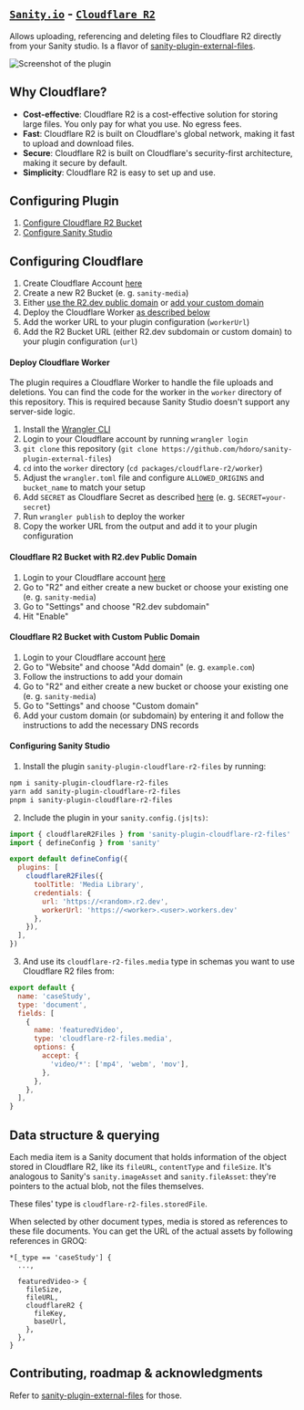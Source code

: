 ## [`Sanity.io`](https://sanity.io) - [`Cloudflare R2`](https://www.cloudflare.com/de-de/developer-platform/r2/)

Allows uploading, referencing and deleting files to Cloudflare R2 directly from your Sanity studio. Is a flavor of [sanity-plugin-external-files](https://github.com/hdoro/sanity-plugin-external-files).

![Screenshot of the plugin](https://raw.githubusercontent.com/hdoro/sanity-plugin-external-files/main/screenshots.png)

## Why Cloudflare?

- **Cost-effective**: Cloudflare R2 is a cost-effective solution for storing large files. You only pay for what you use. No egress fees.
- **Fast**: Cloudflare R2 is built on Cloudflare's global network, making it fast to upload and download files.
- **Secure**: Cloudflare R2 is built on Cloudflare's security-first architecture, making it secure by default.
- **Simplicity**: Cloudflare R2 is easy to set up and use.

## Configuring Plugin

1. [Configure Cloudflare R2 Bucket](#configuring-the-cloudflare-r2-bucket)
2. [Configure Sanity Studio](#configuring-sanity-studio)

## Configuring Cloudflare

1. Create Cloudflare Account [here](https://dash.cloudflare.com/sign-up)
2. Create a new R2 Bucket (e. g. `sanity-media`)
3. Either [use the R2.dev public domain](#cloudflare-r2-bucket-with-r2dev-public-domain) or [add your custom domain](#cloudflare-r2-bucket-with-custom-public-domain)
4. Deploy the Cloudflare Worker [as described below](#deploy-cloudflare-worker)
5. Add the worker URL to your plugin configuration (`workerUrl`)
6. Add the R2 Bucket URL (either R2.dev subdomain or custom domain) to your plugin configuration (`url`)

#### Deploy Cloudflare Worker

The plugin requires a Cloudflare Worker to handle the file uploads and deletions. You can find the code for the worker in the `worker` directory of this repository.
This is required because Sanity Studio doesn't support any server-side logic.

1. Install the [Wrangler CLI](https://developers.cloudflare.com/workers/cli-wrangler/install-update)
2. Login to your Cloudflare account by running `wrangler login`
3. `git clone` this repository (`git clone https://github.com/hdoro/sanity-plugin-external-files`)
4. `cd` into the `worker` directory (`cd packages/cloudflare-r2/worker`)
5. Adjust the `wrangler.toml` file and configure `ALLOWED_ORIGINS` and `bucket_name` to match your setup
6. Add `SECRET` as Cloudflare Secret as described [here](https://developers.cloudflare.com/workers/configuration/secrets/#adding-secrets-to-your-project) (e. g. `SECRET=your-secret`)
7. Run `wrangler publish` to deploy the worker
8. Copy the worker URL from the output and add it to your plugin configuration

#### Cloudflare R2 Bucket with R2.dev Public Domain

1. Login to your Cloudflare account [here](https://dash.cloudflare.com/)
2. Go to "R2" and either create a new bucket or choose your existing one (e. g. `sanity-media`)
3. Go to "Settings" and choose "R2.dev subdomain"
4. Hit "Enable"

#### Cloudflare R2 Bucket with Custom Public Domain

1. Login to your Cloudflare account [here](https://dash.cloudflare.com/)
2. Go to "Website" and choose "Add domain" (e. g. `example.com`)
3. Follow the instructions to add your domain
4. Go to "R2" and either create a new bucket or choose your existing one (e. g. `sanity-media`)
5. Go to "Settings" and choose "Custom domain"
6. Add your custom domain (or subdomain) by entering it and follow the instructions to add the necessary DNS records

#### Configuring Sanity Studio

1. Install the plugin `sanity-plugin-cloudflare-r2-files` by running:

```bash
npm i sanity-plugin-cloudflare-r2-files
yarn add sanity-plugin-cloudflare-r2-files
pnpm i sanity-plugin-cloudflare-r2-files
```

2. Include the plugin in your `sanity.config.(js|ts)`:

```js
import { cloudflareR2Files } from 'sanity-plugin-cloudflare-r2-files'
import { defineConfig } from 'sanity'

export default defineConfig({
  plugins: [
    cloudflareR2Files({
      toolTitle: 'Media Library',
      credentials: {
        url: 'https://<random>.r2.dev',
        workerUrl: 'https://<worker>.<user>.workers.dev'
      },
    }),
  ],
})
```

3. And use its `cloudflare-r2-files.media` type in schemas you want to use Cloudflare R2 files from:

```js
export default {
  name: 'caseStudy',
  type: 'document',
  fields: [
    {
      name: 'featuredVideo',
      type: 'cloudflare-r2-files.media',
      options: {
        accept: {
          'video/*': ['mp4', 'webm', 'mov'],
        },
      },
    },
  ],
}
```

## Data structure & querying

Each media item is a Sanity document that holds information of the object stored in Cloudflare R2, like its `fileURL`, `contentType` and `fileSize`. It's analogous to Sanity's `sanity.imageAsset` and `sanity.fileAsset`: they're pointers to the actual blob, not the files themselves.

These files' type is `cloudflare-r2-files.storedFile`.

When selected by other document types, media is stored as references to these file documents. You can get the URL of the actual assets by following references in GROQ:

```groq
*[_type == 'caseStudy'] {
  ...,
  
  featuredVideo-> {
    fileSize,
    fileURL,
    cloudflareR2 {
      fileKey,
      baseUrl,
    },
  },
}
```

## Contributing, roadmap & acknowledgments

Refer to [sanity-plugin-external-files](https://github.com/hdoro/sanity-plugin-external-files) for those.
